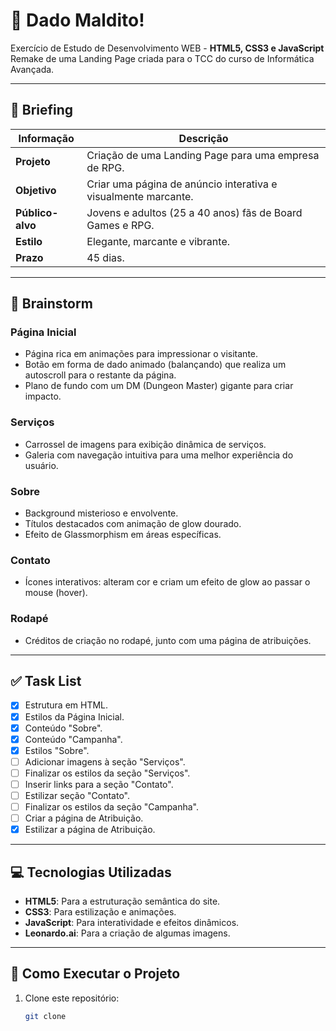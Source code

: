 # 🎲 Dado Maldito!
Exercício de Estudo de Desenvolvimento WEB - **HTML5, CSS3 e JavaScript**  
Remake de uma Landing Page criada para o TCC do curso de Informática Avançada.

---

## 📝 Briefing
| Informação       | Descrição                                                                |
|------------------|--------------------------------------------------------------------------|
| **Projeto**      | Criação de uma Landing Page para uma empresa de RPG.                     |
| **Objetivo**     | Criar uma página de anúncio interativa e visualmente marcante.           |
| **Público-alvo** | Jovens e adultos (25 a 40 anos) fãs de Board Games e RPG.                |
| **Estilo**       | Elegante, marcante e vibrante.                                           |
| **Prazo**        | 45 dias.                                                                 |

---

## 🌟 Brainstorm
### **Página Inicial**
- Página rica em animações para impressionar o visitante.
- Botão em forma de dado animado (balançando) que realiza um autoscroll para o restante da página.
- Plano de fundo com um DM (Dungeon Master) gigante para criar impacto.

### **Serviços**
- Carrossel de imagens para exibição dinâmica de serviços.
- Galeria com navegação intuitiva para uma melhor experiência do usuário.

### **Sobre**
- Background misterioso e envolvente.
- Títulos destacados com animação de glow dourado.
- Efeito de Glassmorphism em áreas específicas.

### **Contato**
- Ícones interativos: alteram cor e criam um efeito de glow ao passar o mouse (hover).

### **Rodapé**
- Créditos de criação no rodapé, junto com uma página de atribuições.

---

## ✅ Task List
- [x] Estrutura em HTML.
- [x] Estilos da Página Inicial.
- [x] Conteúdo "Sobre".
- [x] Conteúdo "Campanha".
- [x] Estilos "Sobre".
- [ ] Adicionar imagens à seção "Serviços".
- [ ] Finalizar os estilos da seção "Serviços".
- [ ] Inserir links para a seção "Contato".
- [ ] Estilizar seção "Contato".
- [ ] Finalizar os estilos da seção "Campanha".
- [ ] Criar a página de Atribuição.
- [x] Estilizar a página de Atribuição.

---

## 💻 Tecnologias Utilizadas
- **HTML5**: Para a estruturação semântica do site.
- **CSS3**: Para estilização e animações.
- **JavaScript**: Para interatividade e efeitos dinâmicos.
- **Leonardo.ai**: Para a criação de algumas imagens.

---

## 📌 Como Executar o Projeto
1. Clone este repositório:
   ```bash https://github.com/DerekGama/DesenvolvimentoWEB
   git clone